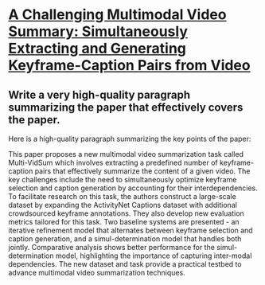 # [A Challenging Multimodal Video Summary: Simultaneously Extracting and   Generating Keyframe-Caption Pairs from Video](https://arxiv.org/abs/2312.01575)

## Write a very high-quality paragraph summarizing the paper that effectively covers the paper.

 Here is a high-quality paragraph summarizing the key points of the paper:

This paper proposes a new multimodal video summarization task called Multi-VidSum which involves extracting a predefined number of keyframe-caption pairs that effectively summarize the content of a given video. The key challenges include the need to simultaneously optimize keyframe selection and caption generation by accounting for their interdependencies. To facilitate research on this task, the authors construct a large-scale dataset by expanding the ActivityNet Captions dataset with additional crowdsourced keyframe annotations. They also develop new evaluation metrics tailored for this task. Two baseline systems are presented - an iterative refinement model that alternates between keyframe selection and caption generation, and a simul-determination model that handles both jointly. Comparative analysis shows better performance for the simul-determination model, highlighting the importance of capturing inter-modal dependencies. The new dataset and task provide a practical testbed to advance multimodal video summarization techniques.
